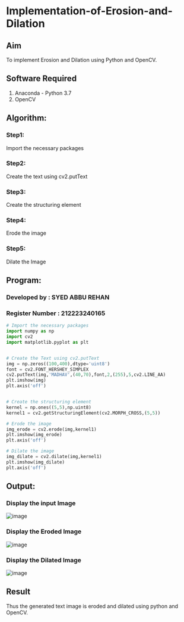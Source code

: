 # Implementation-of-Erosion-and-Dilation
## Aim
To implement Erosion and Dilation using Python and OpenCV.
## Software Required
1. Anaconda - Python 3.7
2. OpenCV
## Algorithm:
### Step1:
Import the necessary packages

### Step2:
Create the text using cv2.putText

### Step3:
Create the structuring element

### Step4:
Erode the image

### Step5:
Dilate the Image
 
## Program:
### Developed by : SYED ABBU REHAN
### Register Number : 212223240165
``` Python
# Import the necessary packages
import numpy as np
import cv2
import matplotlib.pyplot as plt


# Create the Text using cv2.putText
img = np.zeros((100,400),dtype='uint8')
font = cv2.FONT_HERSHEY_SIMPLEX
cv2.putText(img,'MADHAV',(40,70),font,2,(255),5,cv2.LINE_AA)
plt.imshow(img)
plt.axis('off')


# Create the structuring element
kernel = np.ones((5,5),np.uint8)
kernel1 = cv2.getStructuringElement(cv2.MORPH_CROSS,(5,5))

# Erode the image
img_erode = cv2.erode(img,kernel1)
plt.imshow(img_erode)
plt.axis('off')

# Dilate the image
img_dilate = cv2.dilate(img,kernel1)
plt.imshow(img_dilate)
plt.axis('off')

```
## Output:

### Display the input Image
![image](https://github.com/Abburehan/erosion--dilation/assets/138849336/71bf3436-f317-4a63-8511-0fa1f58bae1a)

### Display the Eroded Image
![image](https://github.com/Abburehan/erosion--dilation/assets/138849336/ec1757c6-a906-41a6-8e9d-a9e396c3c8e3)

### Display the Dilated Image
![image](https://github.com/Abburehan/erosion--dilation/assets/138849336/3fbd71f0-e5f9-408c-a23a-9df71f075488)

## Result
Thus the generated text image is eroded and dilated using python and OpenCV.
